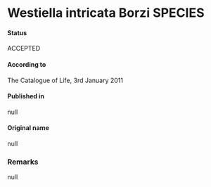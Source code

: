 # Westiella intricata Borzi SPECIES

#### Status
ACCEPTED

#### According to
The Catalogue of Life, 3rd January 2011

#### Published in
null

#### Original name
null

### Remarks
null